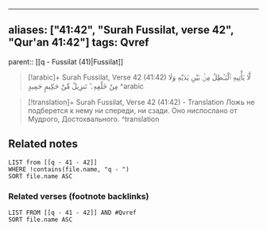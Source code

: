 
---
aliases: ["41:42", "Surah Fussilat, verse 42", "Qur'an 41:42"]
tags: Qvref
---

parent:: [[q - Fussilat (41)|Fussilat]]

> [!arabic]+ Surah Fussilat, Verse 42 (41:42)
> <span class="quran-arabic">لَّا يَأْتِيهِ ٱلْبَـٰطِلُ مِنۢ بَيْنِ يَدَيْهِ وَلَا مِنْ خَلْفِهِۦ ۖ تَنزِيلٌ مِّنْ حَكِيمٍ حَمِيدٍ</span>
^arabic

> [!translation]+ Surah Fussilat, Verse 42 (41:42) - Translation
> Ложь не подберется к нему ни спереди, ни сзади. Оно ниспослано от Мудрого, Достохвального.
^translation



## Related notes
```dataview
LIST from [[q - 41 - 42]]
WHERE !contains(file.name, "q - ")
SORT file.name ASC
```

### Related verses (footnote backlinks)
```dataview
LIST FROM [[q - 41 - 42]] AND #Qvref
SORT file.name ASC
```

